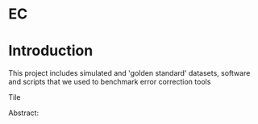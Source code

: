 # EC


# Introduction

This project includes simulated and 'golden standard' datasets, software and scripts that we used to benchmark  error correction tools

Tile 

Abstract:


